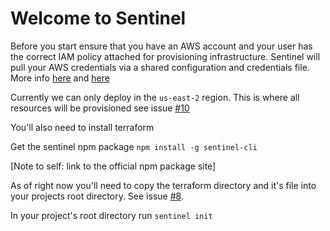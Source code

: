 # Welcome to Sentinel 
Before you start ensure that you have an AWS account and your user has the correct IAM policy 
attached for provisioning infrastructure. Sentinel will pull your AWS credentials via a shared configuration
and credentials file. 
More info [here](https://registry.terraform.io/providers/hashicorp/aws/latest/docs#shared-configuration-and-credentials-files) and [here](https://docs.aws.amazon.com/cli/latest/userguide/cli-configure-quickstart.html)

Currently we can only deploy in the `us-east-2` region. This is where all resources will be provisioned see issue [#10](https://github.com/Sentinel-PaaS/Sentinel-CLI/issues/10)

You'll also need to install terraform

Get the sentinel npm package `npm install -g sentinel-cli`

[Note to self: link to the official npm package site] 

As of right now you'll need to copy the terraform directory and it's file into your projects root directory. See issue [#8](https://github.com/Sentinel-PaaS/Sentinel-CLI/issues/8).

In your project's root directory run `sentinel init` 